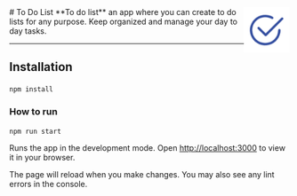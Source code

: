 <img src="https://raw.githubusercontent.com/jhcueva/TodoList/main/public/favicon.ico?token=GHSAT0AAAAAABWXLP326RTC63TB4HJH5AIGYXHGVHA" align="right" width=82px/>
# To Do List
**To do list** an app where you can create to do lists for any purpose. Keep organized and manage your day to day tasks.


------------

## Installation  
`npm install`

### How to run 
`npm run start`

Runs the app in the development mode.
Open [http://localhost:3000](http://localhost:3000) to view it in your browser.

The page will reload when you make changes.
You may also see any lint errors in the console.
